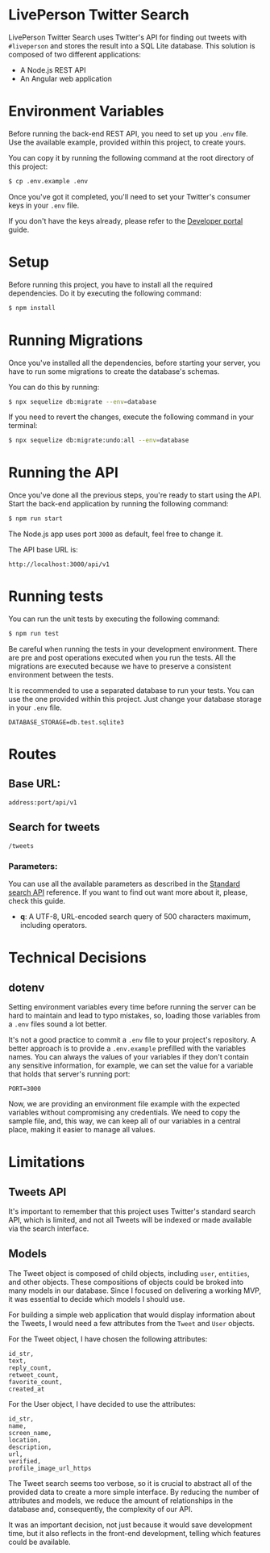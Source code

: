 # LivePerson Twitter Search

LivePerson Twitter Search uses Twitter's API for finding out tweets with `#liveperson` and stores the result into a SQL Lite database. This solution is composed of two different applications:

 - A Node.js REST API
 - An Angular web application

# Environment Variables

Before running the back-end REST API, you need to set up you `.env` file. Use the available example, provided within this project, to create yours.

You can copy it by running the following command at the root directory of this project:

```sh
$ cp .env.example .env
```

Once you've got it completed, you'll need to set your Twitter's consumer keys in your `.env` file.

If you don't have the keys already, please refer to the [Developer portal] guide.

# Setup

Before running this project, you have to install all the required dependencies. Do it by executing the following command:

```sh
$ npm install
```

# Running Migrations

Once you've installed all the dependencies, before starting your server, you have to run some migrations to create the database's schemas.

You can do this by running:

```sh
$ npx sequelize db:migrate --env=database
```

If you need to revert the changes, execute the following command in your terminal:

```sh
$ npx sequelize db:migrate:undo:all --env=database
```

# Running the API

Once you've done all the previous steps, you're ready to start using the API. Start the back-end application by running the following command:

```sh
$ npm run start
```

The Node.js app uses port `3000` as default, feel free to change it.

The API base URL is:

```
http://localhost:3000/api/v1
```

# Running tests

You can run the unit tests by executing the following command:

```sh
$ npm run test
```

Be careful when running the tests in your development environment. There are pre and post operations executed when you run the tests. All the migrations are executed because we have to preserve a consistent environment between the tests.

It is recommended to use a separated database to run your tests. You can use the one provided within this project. Just change your database storage in your `.env` file.

```
DATABASE_STORAGE=db.test.sqlite3
```

# Routes

## Base URL:
```
address:port/api/v1
```

## Search for tweets

```
/tweets
```

### Parameters:
You can use all the available parameters as described in the [Standard search API] reference. If you want to find out want more about it, please, check this guide.

- **q**: A UTF-8, URL-encoded search query of 500 characters maximum, including operators.

# Technical Decisions
## dotenv
Setting environment variables every time before running the server can be hard to maintain and lead to typo mistakes, so, loading those variables from a `.env` files sound a lot better.

It's not a good practice to commit a `.env` file to your project's repository. A better approach is to provide a `.env.example` prefilled with the variables names. You can always the values of your variables if they don't contain any sensitive information, for example, we can set the value for a variable that holds that server's running port:

```
PORT=3000
```

Now, we are providing an environment file example with the expected variables without compromising any credentials. We need to copy the sample file, and, this way, we can keep all of our variables in a central place, making it easier to manage all values.

# Limitations

## Tweets API

It's important to remember that this project uses Twitter's standard search API, which is limited, and not all Tweets will be indexed or made available via the search interface.

## Models

The Tweet object is composed of child objects, including  `user`, `entities`, and other objects. These compositions of objects could be broked into many models in our database. Since I focused on delivering a working MVP, it was essential to decide which models I should use.

For building a simple web application that would display information about the Tweets, I would need a few attributes from the `Tweet` and `User` objects.

For the Tweet object, I have chosen the following attributes:

```
id_str,
text,
reply_count,
retweet_count,
favorite_count,
created_at
```

For the User object, I have decided to use the attributes:

```
id_str,
name,
screen_name,
location,
description,
url,
verified,
profile_image_url_https
```

The Tweet search seems too verbose, so it is crucial to abstract all of the provided data to create a more simple interface. By reducing the number of attributes and models, we reduce the amount of relationships in the database and, consequently, the complexity of our API.

It was an important decision, not just because it would save development time, but it also reflects in the front-end development, telling which features could be available.

[Developer portal]: <https://developer.twitter.com/en/docs/basics/developer-portal/overview>
[Standard search API]: <https://developer.twitter.com/en/docs/tweets/search/api-reference/get-search-tweets>